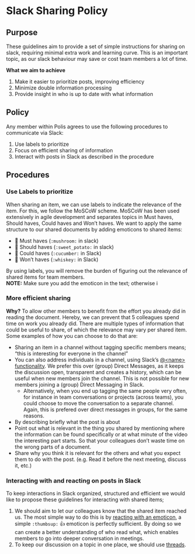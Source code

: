 # Slack Sharing Policy 	

 ## Purpose 	

 These guidelines aim to provide a set of simple instructions for sharing on slack, requiring minimal extra work and learning curve. This is an important topic, as our slack behaviour may save or cost team members a lot of time. 	

 **What we aim to achieve**	

 1) Make it easier to prioritize posts, improving efficiency	
2) Minimize double information processing 	
3) Provide insight in who is up to date with what information	

 ## Policy	

 Any member within Polis agrees to use the following procedures to communicate via Slack: 	
1) Use labels to prioritize	
2) Focus on efficient sharing of information	
3) Interact with posts in Slack as described in the procedure	

 ## Procedures 	
### Use Labels to prioritize 	

 When sharing an item, we can use labels to indicate the relevance of the item. For this, we follow the MoSCoW scheme. MoSCoW has been used extensively in agile development and separates topics in Must haves, Should haves, Could haves and Won’t haves. We want to apply the same structure to our shared documents by adding emoticons to shared items:	
 * :mushroom: Must haves (`:mushroom:` in slack)	
 * :sweet_potato: Should haves (`:sweet_potato:` in slack)	
 * :cucumber: Could haves (`:cucumber:` in Slack)	
 * 🥃 Won’t haves (`:whiskey:` in Slack) 		

 By using labels, you will remove the burden of figuring out the relevance of shared items for team members.	
**NOTE:** Make sure you add the emoticon in the text; otherwise i	

 ### More efficient sharing	
**Why?** To allow other members to benefit from the effort you already did in reading the document. Hereby, we can prevent that 5 colleagues spend time on work you already did. There are multiple types of information that could be useful to share, of which the relevance may vary per shared item. Some examples of how you can choose to do that are:	

 * Sharing an item in a channel without tagging specific members means; “this is interesting for everyone in the channel” 	
* You can also address individuals in a channel, using Slack’s [@&lt;name> functionality](https://get.slack.help/hc/en-us/articles/205240127-Mention-a-member). We prefer this over (group) Direct Messages, as it keeps the discussion open, transparent and creates a history, which can be useful when new members join the channel. This is not possible for new members joining a (group) Direct Messaging in Slack. 	
    * Alternatively, when you end up tagging the same people very often, for instance in team conversations or projects (across teams), you could choose to move the conversation to a separate channel. Again, this is prefered over direct messages in groups, for the same reasons.	
* By describing briefly what the post is about	
* Point out what is relevant in the thing you shared by mentioning where the information can be found specifically or at what minute of the video the interesting part starts. So that your colleagues don’t waste time on the wrong parts of a document.	
* Share why you think it is relevant for the others and what you expect them to do with the post. (e.g. Read it before the next meeting, discuss it, etc.) 	

 ### Interacting with and reacting on posts in Slack	
To keep interactions in Slack organized, structured and efficient we would like to propose these guidelines for interacting with shared items; 	
1) We should aim to let our colleagues know that the shared item reached us. The most simple way to do this is by [reacting with an emoticon](https://get.slack.help/hc/en-us/articles/206870317-Emoji-reactions), a simple `:thumbsup:` 👍 emoticon is perfectly sufficient. By doing so we can create a better understanding of who read what, which enables members to go into deeper conversation in meetings.	
2) To keep our discussion on a topic in one place, we should use [threads](https://get.slack.help/hc/en-us/articles/115000769927-Message-and-file-threads).
